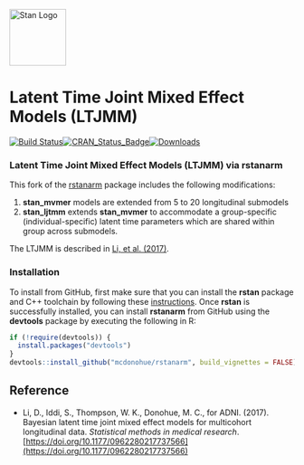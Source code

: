 [<img src="https://raw.githubusercontent.com/stan-dev/logos/master/logo_tm.png" width=100 alt="Stan Logo"/>](http://mc-stan.org)

# Latent Time Joint Mixed Effect Models (LTJMM)

[![Build Status](https://travis-ci.org/mcdonoue/rstanarm.svg?branch=master)](https://travis-ci.org/mcdonoue/rstanarm)[![CRAN\_Status\_Badge](http://www.r-pkg.org/badges/version/rstanarm?color=blue)](http://cran.r-project.org/package=rstanarm)[![Downloads](http://cranlogs.r-pkg.org/badges/rstanarm?color=blue)](http://cran.rstudio.com/package=rstanarm)

### Latent Time Joint Mixed Effect Models (LTJMM) via rstanarm

This fork of the [rstanarm](https://github.com/stan-dev/rstanarm) package includes the following modifications:

1. **stan_mvmer** models are extended from 5 to 20 longitudinal submodels
2. **stan_ljtmm** extends **stan_mvmer** to accommodate a group-specific (individual-specific) latent time parameters which are shared within group across submodels.

The LTJMM is described in [Li, et al. (2017)](https://doi.org/10.1177/0962280217737566).

### Installation

To install from GitHub, first make sure that you can install the **rstan**
package and C++ toolchain by following these
[instructions](https://github.com/stan-dev/rstan/wiki/RStan-Getting-Started).
Once **rstan** is successfully installed, you can install **rstanarm** from
GitHub using the **devtools** package by executing the following in R:

```r
if (!require(devtools)) {
  install.packages("devtools")
}
devtools::install_github("mcdonohue/rstanarm", build_vignettes = FALSE)
```

## Reference

* Li, D., Iddi, S., Thompson, W. K., Donohue, M. C., for ADNI. (2017). Bayesian latent time joint mixed effect models for multicohort longitudinal data. *Statistical methods in medical research*. [https://doi.org/10.1177/0962280217737566](https://doi.org/10.1177/0962280217737566)